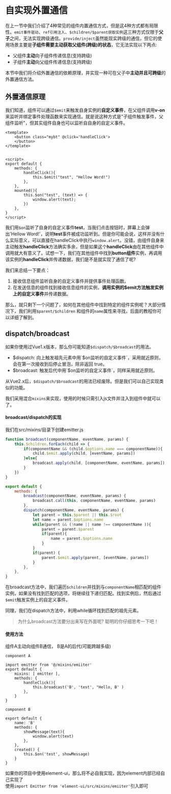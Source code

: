 # 自实现外置通信
在上一节中我们介绍了4种常见的组件内置通信方式，但是这4种方式都有局限性。`emit事件驱动`、`ref引用注入`、`$children/$parent获取实例`这三种方式仅限于**父子**之间，无法实现跨级通信。`provide/inject`虽然能现实跨级的通信，但它的使用场景主要是**子组件需要主动获取父组件(跨级)的状态**，它无法实现以下两点:
- 父组件**主动**向子组件传递信息(支持跨级)
- 子组件**主动**向父组件传递信息(支持跨级)

本节中我们将介绍外置通信的依赖原理，并实现一种可在父子中**主动并且可跨级**的外置通信方法。


## 外置通信原理
我们知道，组件可以通过`$emit`来触发自身实例的**自定义事件**，在父组件调用**v-on**来监听并绑定事件处理函数来实现通信。就是说这种方式是"子组件触发事件，父组件监听"，但其实组件自身也可以监听自自身的自定义事件。
```vue
<template>
    <button class="mybt" @click='handleClick'>
    </button>
</template>


<script>
export default {
    methods: {
        handleClick(){
            this.$emit("test", "Hellow Word!")
        },
    },
    mounted(){
        this.$on("test", (text) => {
            window.alert(text);
        })
    },
}
</script>
```
我们用`$on`监听了自身的自定义事件**test**，当我们点击按钮时，屏幕上会弹出'Hellow Word!'，说明**test**事件被成功监听到。但是你可能会说，这样并没有什么实际意义，可以直接在handleClick中执行`window.alert`。没错，由组件自身来主动触发**handleClick**方法确实多余，但是如果这个**handleClick**由在其他组件中调用就大有意义了。试想一下，我们在其他组件中找到**button组件**实例，再调用该实例的**handleClick**并传递数据，我们是不是就实现了通信了呢?

我们来总结一下要点：    
1. 接收信息组件监听自身的自定义事件并提供事件处理函数。
2. 在发送信息的组件找到接收信息组件的实例，**调用实例的$emit方法触发实例上的自定义事件**并传递数据。

那么，就只剩下一个问题了，如何在其他组件中找到特定的组件实例呢？大部分情况下，我们利用`$parent/$children` 和组件的`name`属性来寻找，后面的教程你可以详细了解到。



## dispatch/broadcast
如果你使用过Vue1.x版本，那么你可能知道`$dispatch/$broadcast`的用法。
- $dispatch: 向上触发祖先元素中用`$on监听的自定义事件`，采用就近原则，会在第一次接收到后停止冒泡，除非返回 true。
- $broadcast: 触发后代中用`$on监听的自定义事件`，同样采用就近原则。

从Vue2.x后，`$dispatch/$broadcast`的用法已经废除。但是我们可以自己实现类似的功能。

我们采用混合`mixins`来实现，使用的时候只需引入js文件并注入到组件中就可以了。


#### broadcast/dispatch的实现     
我们在src/mixins/目录下创建emitter.js
```js
function broadcast(componentName, eventName, params) {
    this.$children.forEach(child => {
        if(componentName && (child.$options.name === componentName)){
            child.$emit.apply(child, [eventName, params])
        }else{
            broadcast.apply(child, [componentName, eventName, params])
        }
    })
}

export default {
    methods: {
        broadcast(componentName, eventName, params) {
            broadcast.call(this, componentName, eventName, params) 
        },
        dispatch(componentName, eventName, params) {
            let parent = this.$parent || this.$root
            let name = parent.$options.name
            while(parent && (!name || name !== componentName )){
                parent = parent.$parent
                if(parent){
                    name = parent.$options.name
                }
            }
            if(parent) {
                parent.$emit.apply(parent, [eventName, params])
            }
        },
    },    
}
```
在broadcast方法中，我们遍历`$children`并找到与`componentName`相匹配的组件实例，如果没有找到匹配的选项，将继续往下递归匹配。找到实例后，然后通过`$emit`触发实例上的自定义事件。

同理，我们在dispatch方法中，利用while循环找到匹配的祖先元素。

> 为什么broadcast方法要分出来写在外面呢? 聪明的你仔细思考一下吧！


#### 使用方法
组件A主动向组件B通信， B是A的后代(可能跨越多级)
```vue
component A

import emitter from '@/mixins/emiiter'
export default {
    mixins: [ emitter ],
    methods: {
        handleClick(){
            this.broadcast('B', 'test', "Hello, B' )
        },
    }
}
```


```vue
component B

export default {
    name: 'B'
    methods: {
        showMessage(text){
            window.alert(text)
        },
    },
    created() {
        this.$on('test', showMessage)
    }
}
```
如果你的项目中使用element-ui，那么将不必自我实现，因为element内部已经自己实现了   
使用`import Emitter from 'element-ui/src/mixins/emiiter'`引入即可







